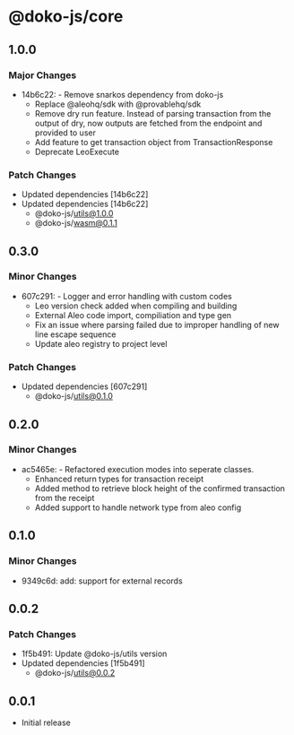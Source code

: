 # @doko-js/core

## 1.0.0

### Major Changes

- 14b6c22: - Remove snarkos dependency from doko-js
  - Replace @aleohq/sdk with @provablehq/sdk
  - Remove dry run feature. Instead of parsing transaction from the output of dry, now
    outputs are fetched from the endpoint and provided to user
  - Add feature to get transaction object from TransactionResponse
  - Deprecate LeoExecute

### Patch Changes

- Updated dependencies [14b6c22]
- Updated dependencies [14b6c22]
  - @doko-js/utils@1.0.0
  - @doko-js/wasm@0.1.1

## 0.3.0

### Minor Changes

- 607c291: - Logger and error handling with custom codes
  - Leo version check added when compiling and building
  - External Aleo code import, compiliation and type gen
  - Fix an issue where parsing failed due to improper handling of new line escape sequence
  - Update aleo registry to project level

### Patch Changes

- Updated dependencies [607c291]
  - @doko-js/utils@0.1.0

## 0.2.0

### Minor Changes

- ac5465e: - Refactored execution modes into seperate classes.
  - Enhanced return types for transaction receipt
  - Added method to retrieve block height of the confirmed transaction from the receipt
  - Added support to handle network type from aleo config

## 0.1.0

### Minor Changes

- 9349c6d: add: support for external records

## 0.0.2

### Patch Changes

- 1f5b491: Update @doko-js/utils version
- Updated dependencies [1f5b491]
  - @doko-js/utils@0.0.2

## 0.0.1

- Initial release
